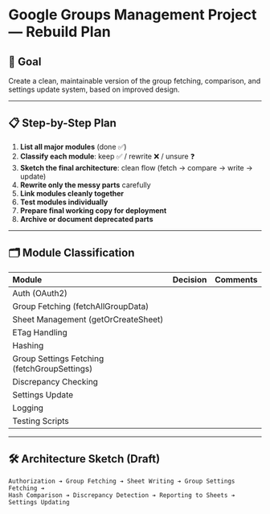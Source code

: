# Google Groups Management Project — Rebuild Plan

## 🎯 Goal
Create a clean, maintainable version of the group fetching, comparison, and settings update system, based on improved design.

---

## 📋 Step-by-Step Plan

1. **List all major modules** (done ✅)
2. **Classify each module**: keep ✅ / rewrite ❌ / unsure ❓
3. **Sketch the final architecture**: clean flow (fetch → compare → write → update)
4. **Rewrite only the messy parts** carefully
5. **Link modules cleanly together**
6. **Test modules individually**
7. **Prepare final working copy for deployment**
8. **Archive or document deprecated parts**

---

## 🗂️ Module Classification

| Module | Decision | Comments |
|:--|:--|:--|
| Auth (OAuth2) |  |  |
| Group Fetching (fetchAllGroupData) |  |  |
| Sheet Management (getOrCreateSheet) |  |  |
| ETag Handling |  |  |
| Hashing |  |  |
| Group Settings Fetching (fetchGroupSettings) |  |  |
| Discrepancy Checking |  |  |
| Settings Update |  |  |
| Logging |  |  |
| Testing Scripts |  |  |

---

## 🛠️ Architecture Sketch (Draft)

```text
Authorization ➔ Group Fetching ➔ Sheet Writing ➔ Group Settings Fetching ➔ 
Hash Comparison ➔ Discrepancy Detection ➔ Reporting to Sheets ➔ Settings Updating
